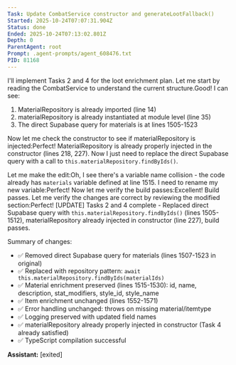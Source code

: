 ```yaml
---
Task: Update CombatService constructor and generateLootFallback()
Started: 2025-10-24T07:07:31.904Z
Status: done
Ended: 2025-10-24T07:13:02.801Z
Depth: 0
ParentAgent: root
Prompt: .agent-prompts/agent_608476.txt
PID: 81168
---
```


I'll implement Tasks 2 and 4 for the loot enrichment plan. Let me start by reading the CombatService to understand the current structure.Good! I can see:
1. MaterialRepository is already imported (line 14)
2. materialRepository is already instantiated at module level (line 35)
3. The direct Supabase query for materials is at lines 1505-1523

Now let me check the constructor to see if materialRepository is injected:Perfect! MaterialRepository is already properly injected in the constructor (lines 218, 227). Now I just need to replace the direct Supabase query with a call to `this.materialRepository.findByIds()`.

Let me make the edit:Oh, I see there's a variable name collision - the code already has `materials` variable defined at line 1515. I need to rename my new variable:Perfect! Now let me verify the build passes:Excellent! Build passes. Let me verify the changes are correct by reviewing the modified section:Perfect! [UPDATE] Tasks 2 and 4 complete - Replaced direct Supabase query with `this.materialRepository.findByIds()` (lines 1505-1512), materialRepository already injected in constructor (line 227), build passes.

Summary of changes:
- ✅ Removed direct Supabase query for materials (lines 1507-1523 in original)
- ✅ Replaced with repository pattern: `await this.materialRepository.findByIds(materialIds)`
- ✅ Material enrichment preserved (lines 1515-1530): id, name, description, stat_modifiers, style_id, style_name
- ✅ Item enrichment unchanged (lines 1552-1571)
- ✅ Error handling unchanged: throws on missing material/itemtype
- ✅ Logging preserved with updated field names
- ✅ materialRepository already properly injected in constructor (Task 4 already satisfied)
- ✅ TypeScript compilation successful

**Assistant:** [exited]
